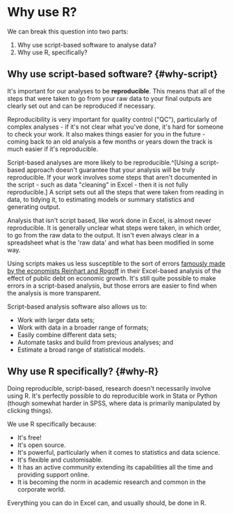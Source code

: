 # Why use R?

We can break this question into two parts:

1. Why use script-based software to analyse data?
2. Why use R, specifically?

## Why use script-based software? {#why-script}

It's important for our analyses to be **reproducible**. This means that all of the steps that were taken to go from your raw data to your final outputs are clearly set out and can be reproduced if necessary. 

Reproducibility is very important for quality control ("QC"), particularly of complex analyses - if it's not clear what you've done, it's hard for someone to check your work. It also makes things easier for you in the future - coming back to an old analysis a few months or years down the track is much easier if it's reproducible.

Script-based analyses are more likely to be reproducible.^[Using a script-based approach doesn't guarantee that your analysis will be truly reproducible. If your work involves some steps that aren't documented in the script - such as data "cleaning" in Excel - then it is not fully reproducible.] A script sets out all the steps that were taken from reading in data, to tidying it, to estimating models or summary statistics and generating output. 

Analysis that isn't script based, like work done in Excel, is almost never reproducible. It is generally unclear what steps were taken, in which order, to go from the raw data to the output. It isn't even always clear in a spreadsheet what is the 'raw data' and what has been modified in some way.

Using scripts makes us less susceptible to the sort of errors [famously made by the economists Reinhart and Rogoff](https://en.wikipedia.org/wiki/Growth_in_a_Time_of_Debt#Methodological_flaws) in their Excel-based analysis of the effect of public debt on economic growth. It's still quite possible to make errors in a script-based analysis, but those errors are easier to find when the analysis is more transparent.

Script-based analysis software also allows us to:
* Work with larger data sets;
* Work with data in a broader range of formats;
* Easily combine different data sets;
* Automate tasks and build from previous analyses; and
* Estimate a broad range of statistical models.

## Why use R specifically? {#why-R}

Doing reproducible, script-based, research doesn't necessarily involve using R. It's perfectly possible to do reproducible work in Stata or Python (though somewhat harder in SPSS, where data is primarily manipulated by clicking things).

We use R specifically because:
* It's free!
* It's open source.
* It's powerful, particularly when it comes to statistics and data science.
* It's flexible and customisable.
* It has an active community extending its capabilities all the time and providing support online.
* It is becoming the norm in academic research and common in the corporate world.

Everything you can do in Excel can, and usually should, be done in R.
